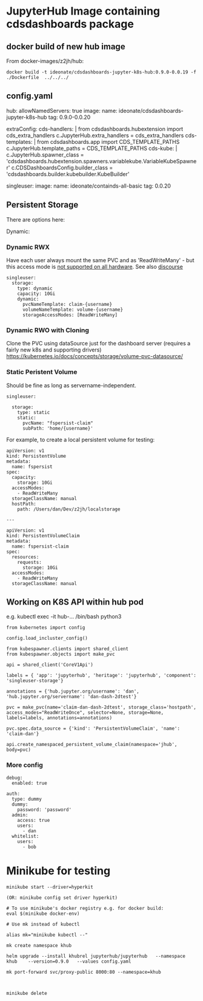 # JupyterHub Image containing cdsdashboards package

## docker build of new hub image

From docker-images/z2jh/hub:

```
docker build -t ideonate/cdsdashboards-jupyter-k8s-hub:0.9.0-0.0.19 -f ./Dockerfile  ../../../
```

## config.yaml

hub:
  allowNamedServers: true
  image:
    name: ideonate/cdsdashboards-jupyter-k8s-hub
    tag: 0.9.0-0.0.20

  extraConfig:
    cds-handlers: |
      from cdsdashboards.hubextension import cds_extra_handlers
      c.JupyterHub.extra_handlers = cds_extra_handlers
    cds-templates: |
      from cdsdashboards.app import CDS_TEMPLATE_PATHS
      c.JupyterHub.template_paths = CDS_TEMPLATE_PATHS
    cds-kube: |
      c.JupyterHub.spawner_class = 'cdsdashboards.hubextension.spawners.variablekube.VariableKubeSpawner'
      c.CDSDashboardsConfig.builder_class = 'cdsdashboards.builder.kubebuilder.KubeBuilder'

singleuser:
  image:
    name: ideonate/containds-all-basic
    tag: 0.0.20


## Persistent Storage

There are options here:

Dynamic:

### Dynamic RWX

Have each user always mount the same PVC and as 'ReadWriteMany' - but this access mode is [not supported on all hardware](https://kubernetes.io/docs/concepts/storage/persistent-volumes/#access-modes). See also [discourse](https://discourse.jupyter.org/t/hosting-jupyterhubs-any-tips-for-new-admins/3433/13)

```
singleuser:
  storage:
    type: dynamic
    capacity: 10Gi
    dynamic:
      pvcNameTemplate: claim-{username}
      volumeNameTemplate: volume-{username}
      storageAccessModes: [ReadWriteMany]
```

### Dynamic RWO with Cloning

Clone the PVC using dataSource just for the dashboard server (requires a fairly new k8s and supporting drivers) https://kubernetes.io/docs/concepts/storage/volume-pvc-datasource/

### Static Peristent Volume

Should be fine as long as servername-independent.

```
singleuser:

  storage:
    type: static
    static:
      pvcName: "fspersist-claim"
      subPath: 'home/{username}'
```

For example, to create a local persistent volume for testing:

```
apiVersion: v1
kind: PersistentVolume
metadata:
  name: fspersist
spec:
  capacity:
    storage: 10Gi
  accessModes:
    - ReadWriteMany
  storageClassName: manual
  hostPath:
    path: /Users/dan/Dev/z2jh/localstorage

---

apiVersion: v1
kind: PersistentVolumeClaim
metadata:
  name: fspersist-claim
spec:
  resources:
    requests:
      storage: 10Gi
  accessModes:
    - ReadWriteMany
  storageClassName: manual
```


## Working on K8S API within hub pod

e.g. kubectl exec -it hub-... /bin/bash
python3

```
from kubernetes import config

config.load_incluster_config()

from kubespawner.clients import shared_client
from kubespawner.objects import make_pvc

api = shared_client('CoreV1Api')

labels = { 'app': 'jupyterhub', 'heritage': 'jupyterhub', 'component': 'singleuser-storage'}

annotations = {'hub.jupyter.org/username': 'dan', 'hub.jupyter.org/servername': 'dan-dash-2dtest'}

pvc = make_pvc(name='claim-dan-dash-2dtest', storage_class='hostpath', access_modes="ReadWriteOnce", selector=None, storage=None, labels=labels, annotations=annotations)

pvc.spec.data_source = {'kind': 'PersistentVolumeClaim', 'name': 'claim-dan'}

api.create_namespaced_persistent_volume_claim(namespace='jhub', body=pvc)
```

### More config

```
debug:
  enabled: true

auth:
  type: dummy
  dummy:
    password: 'password'
  admin:
    access: true
    users:
      - dan
  whitelist:
    users:
      - bob
```

# Minikube for testing

```
minikube start --driver=hyperkit

(OR: minikube config set driver hyperkit)

# To use minikube's docker registry e.g. for docker build:
eval $(minikube docker-env)

# Use mk instead of kubectl

alias mk="minikube kubectl --"

mk create namespace khub

helm upgrade --install khubrel jupyterhub/jupyterhub   --namespace khub    --version=0.9.0   --values config.yaml

mk port-forward svc/proxy-public 8000:80 --namespace=khub



minikube delete
```
